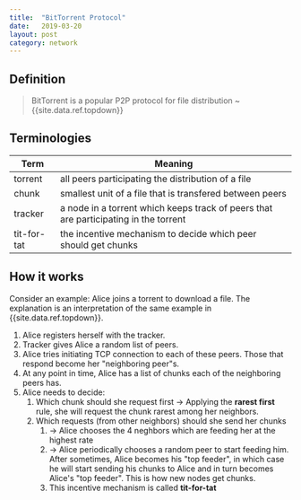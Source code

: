 ```yaml
---
title:  "BitTorrent Protocol"
date:   2019-03-20
layout: post
category: network
---
```


## Definition
> BitTorrent is a popular P2P protocol for file distribution ~ {{site.data.ref.topdown}}

## Terminologies

Term | Meaning
------ | ------
torrent | all peers participating the distribution of a file
chunk | smallest unit of a file that is transfered between peers
tracker | a node in a torrent which keeps track of peers that are participating in the torrent
tit-for-tat | the incentive mechanism to decide which peer should get chunks

## How it works

Consider an example: Alice joins a torrent to download a file. The explanation is an interpretation of the same example in {{site.data.ref.topdown}}.

1. Alice registers herself with the tracker.
2. Tracker gives Alice a random list of peers.
3. Alice tries initiating TCP connection to each of these peers. Those that respond become her "neighboring peer"s.
4. At any point in time, Alice has a list of chunks each of the neighboring peers has.
5. Alice needs to decide:
   1. Which chunk should she request first -> Applying the **rarest first** rule, she will request the chunk rarest among her neighbors.
   2. Which requests (from other neighbors) should she send her chunks
      1. -> Alice chooses the 4 neghbors which are feeding her at the highest rate
      2. -> Alice periodically chooses a random peer to start feeding him. After sometimes, Alice becomes his "top feeder", in which case he will start sending his chunks to Alice and in turn becomes Alice's "top feeder". This is how new nodes get chunks.
      3. This incentive mechanism is called **tit-for-tat**

